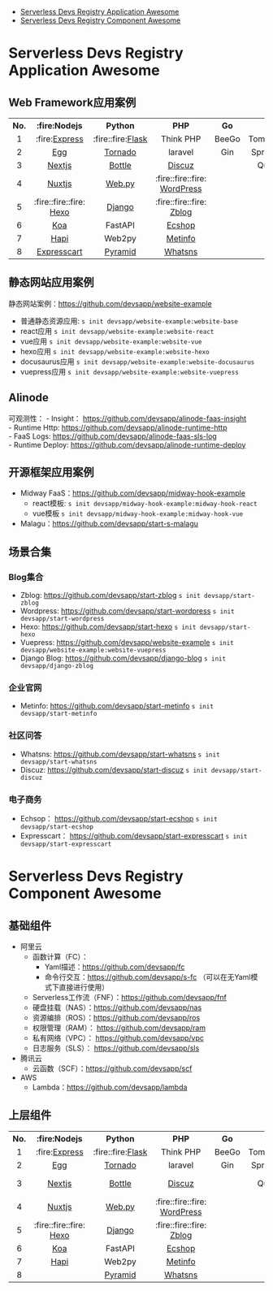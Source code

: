 
- [Serverless Devs Registry Application Awesome](#serverless-devs-registry-application-awesome)
- [Serverless Devs Registry Component Awesome](#serverless-devs-registry-component-awesome)


# Serverless Devs Registry Application Awesome

## Web Framework应用案例

<table>
<tr>
<th>No.</th>
<th>:fire:Nodejs</th>
<th>Python</th>
<th>PHP</th>
<th>Go</th>
<th>Java</th>
<th>Others</th>
</tr>
<tr>
<td align="center">1</td>
<td align="center">:fire:<a href="https://github.com/devsapp/start-express">Express</a></td>
<td align="center">:fire::fire:<a href="https://github.com/devsapp/start-flask">Flask</a></td>
<td align="center">Think PHP</td>
<td align="center">BeeGo</td>
<td align="center">Tomcat/Jetty</td>
<td align="center">Gatsby</td>
</tr>
<tr>
<td align="center">2</td>
<td align="center"><a href="https://github.com/devsapp/start-egg">Egg</a></td>
<td align="center"><a href="https://github.com/devsapp/start-tornado">Tornado</a></td>
<td align="center">laravel</td>
<td align="center">Gin</td>
<td align="center">Spring Boot</td><td>Hugo</td>
</tr>
<tr>
<td align="center">3</td>
<td align="center"><a href="https://github.com/devsapp/start-next">Nextjs</a></td>
<td align="center"><a href="https://github.com/devsapp/start-bottle">Bottle</a></td>
    <td align="center"><a href="https://github.com/devsapp/start-discuz">Discuz</a></td><td></td><td align="center">Quarkus</td>
<td align="center"></td>
</tr>
<tr>
<td align="center">4</td>
<td align="center"><a href="https://github.com/devsapp/start-nuxt">Nuxtjs</a></td>
<td align="center"><a href="https://github.com/devsapp/start-webpy">Web.py</a></td>
<td align="center"> :fire::fire::fire: <a href="https://github.com/devsapp/start-wordpress" >WordPress</a></td><td></td><td></td>
<td align="center"></td>
</tr>
<tr>
<td align="center">5</td>
<td align="center"> :fire::fire::fire: <a href="https://github.com/devsapp/start-hexo" >Hexo</a></td>
<td align="center"><a href="https://github.com/devsapp/start-django" >Django</a></td>
<td align="center"> :fire::fire::fire: <a href="https://github.com/devsapp/start-zblog" >Zblog</a></td><td></td><td></td>
<td align="center"></td>
</tr>
<tr>
<td align="center">6</td>
<td align="center"><a href="https://github.com/devsapp/start-koa" >Koa</a></td>
<td align="center">FastAPI</td>
<td align="center"><a href="https://github.com/devsapp/start-ecshop" >Ecshop</a></td><td></td><td></td><td></td>
</tr>
<tr>
<td align="center">7</td>
<td align="center"><a href="https://github.com/devsapp/start-hapi" >Hapi</a></td>
<td align="center">Web2py</td>
<td align="center"><a href="https://github.com/devsapp/start-metinfo" >Metinfo</a></td>
    <td></td><td></td><td></td>
</tr>
<tr>
<td align="center">8</td>
    <td align="center"><a href="https://github.com/devsapp/start-expresscart">Expresscart</a></td>
<td align="center"><a href="https://github.com/devsapp/start-pyramid" >Pyramid</a></td>
<td align="center"><a href="https://github.com/devsapp/start-whatsns" >Whatsns</a></td><td></td><td></td><td></td>
</tr>
</table>

## 静态网站应用案例

静态网站案例：https://github.com/devsapp/website-example
- 普通静态资源应用: `s init devsapp/website-example:website-base`
- react应用 `s init devsapp/website-example:website-react`
- vue应用 `s init devsapp/website-example:website-vue`
- hexo应用 `s init devsapp/website-example:website-hexo`
- docusaurus应用 `s init devsapp/website-example:website-docusaurus`
- vuepress应用 `s init devsapp/website-example:website-vuepress`

## Alinode
可观测性：
    - Insight： https://github.com/devsapp/alinode-faas-insight    
    - Runtime Http:  https://github.com/devsapp/alinode-runtime-http    
    - FaaS Logs:  https://github.com/devsapp/alinode-faas-sls-log    
    - Runtime Deploy:  https://github.com/devsapp/alinode-runtime-deploy

## 开源框架应用案例
- Midway FaaS：https://github.com/devsapp/midway-hook-example
    - react模板: `s init devsapp/midway-hook-example:midway-hook-react`
    - vue模板 `s init devsapp/midway-hook-example:midway-hook-vue`
- Malagu：https://github.com/devsapp/start-s-malagu

## 场景合集

### Blog集合
- Zblog:  https://github.com/devsapp/start-zblog    `s init devsapp/start-zblog`
- Wordpress:  https://github.com/devsapp/start-wordpress    `s init devsapp/start-wordpress`
- Hexo:  https://github.com/devsapp/start-hexo    `s init devsapp/start-hexo`
- Vuepress:  https://github.com/devsapp/website-example    `s init devsapp/website-example:website-vuepress`
- Django Blog: https://github.com/devsapp/django-blog    `s init devsapp/django-zblog` 

### 企业官网
- Metinfo: https://github.com/devsapp/start-metinfo   `s init devsapp/start-metinfo`

### 社区问答
- Whatsns: https://github.com/devsapp/start-whatsns   `s init devsapp/start-whatsns`
- Discuz: https://github.com/devsapp/start-discuz   `s init devsapp/start-discuz`

### 电子商务
- Echsop： https://github.com/devsapp/start-ecshop    `s init devsapp/start-ecshop`
- Expresscart： https://github.com/devsapp/start-expresscart    `s init devsapp/start-expresscart`



# Serverless Devs Registry Component Awesome

## 基础组件

- 阿里云
    - 函数计算（FC）：
        - Yaml描述：https://github.com/devsapp/fc
        - 命令行交互：https://github.com/devsapp/s-fc （可以在无Yaml模式下直接进行使用）
    - Serverless工作流（FNF）：https://github.com/devsapp/fnf
    - 硬盘挂载（NAS）：https://github.com/devsapp/nas
    - 资源编排（ROS）：https://github.com/devsapp/ros
    - 权限管理（RAM）： https://github.com/devsapp/ram
    - 私有网络（VPC）： https://github.com/devsapp/vpc
    - 日志服务（SLS）： https://github.com/devsapp/sls
- 腾讯云
    - 云函数（SCF）：https://github.com/devsapp/scf
- AWS
    - Lambda：https://github.com/devsapp/lambda

## 上层组件

<table>
<tr>
<th>No.</th>
<th>:fire:Nodejs</th>
<th>Python</th>
<th>PHP</th>
<th>Go</th>
<th>Java</th>
<th>Others</th>
</tr>
<tr>
<td align="center">1</td>
<td align="center">:fire:<a href="https://github.com/devsapp/express">Express</a></td>
<td align="center">:fire::fire:<a href="https://github.com/devsapp/flask">Flask</a></td>
<td align="center">Think PHP</td>
<td align="center">BeeGo</td>
<td align="center">Tomcat/Jetty</td>
<td align="center">Gatsby</td>
</tr>
<tr>
<td align="center">2</td>
<td align="center"><a href="https://github.com/devsapp/egg">Egg</a></td>
<td align="center"><a href="https://github.com/devsapp/tornado">Tornado</a></td>
<td align="center">laravel</td>
<td align="center">Gin</td>
<td align="center">Spring Boot</td>
<td align="center">Hugo</td>
</tr>
<tr>
<td align="center">3</td>
<td align="center"><a href="https://github.com/devsapp/next">Nextjs</a></td>
<td align="center"><a href="https://github.com/devsapp/bottle">Bottle</a></td>
<td align="center"><a href="https://github.com/devsapp/discuz">Discuz</a></td><td></td><td align="center">Quarkus</td>
<td align="center">:fire::fire:<a href="https://github.com/devsapp/midway-hook">Midway FaaS</a></td>
</tr>
<tr>
<td align="center">4</td>
<td align="center"><a href="https://github.com/devsapp/nuxt">Nuxtjs</a></td>
<td align="center"><a href="https://github.com/devsapp/webpy">Web.py</a></td>
<td align="center"> :fire::fire::fire: <a href="https://github.com/devsapp/wordpress" >WordPress</a></td><td></td><td></td>
<td align="center">:fire:<a href="https://github.com/devsapp/s-malagu">Malagu</a></td>
</tr>
<tr>
<td align="center">5</td>
<td align="center"> :fire::fire::fire: <a href="https://github.com/devsapp/hexo" >Hexo</a></td>
<td align="center"><a href="https://github.com/devsapp/django" >Django</a></td>
<td align="center"> :fire::fire::fire: <a href="https://github.com/devsapp/zblog" >Zblog</a></td><td></td><td></td>
<td align="center">:fire::fire::fire:<a href="https://github.com/devsapp/website">Website</a></td>
</tr>
<tr>
<td align="center">6</td>
<td align="center"><a href="https://github.com/devsapp/koa" >Koa</a></td>
<td align="center">FastAPI</td>
<td align="center"><a href="https://github.com/devsapp/ecshop" >Ecshop</a></td><td></td><td></td><td></td>
</tr>
<tr>
<td align="center">7</td>
<td align="center"><a href="https://github.com/devsapp/hapi" >Hapi</a></td>
<td align="center">Web2py</td>
<td align="center"><a href="https://github.com/devsapp/metinfo" >Metinfo</a></td>
    <td></td><td></td><td></td>
</tr>
<tr>
<td align="center">8</td>
<td align="center"></td>
<td align="center"><a href="https://github.com/devsapp/pyramid" >Pyramid</a></td>
<td align="center"><a href="https://github.com/devsapp/whatsns" >Whatsns</a></td><td></td><td></td><td></td>
</tr>
</table>
